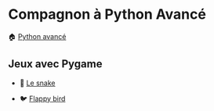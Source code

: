 # Compagnon à Python Avancé

🏠 [Python avancé](https://github.com/ue12-p21/python-advanced)

## Jeux avec Pygame

  - 🐍 [Le snake](tps/games/README-snake.html)

  - 🐦 [Flappy bird](tps/games/README-flappybird.html)
